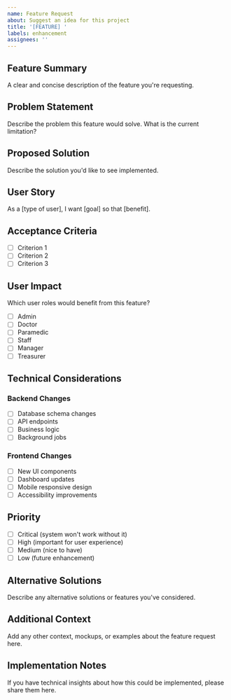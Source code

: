 ```yaml
---
name: Feature Request
about: Suggest an idea for this project
title: '[FEATURE] '
labels: enhancement
assignees: ''
---
```


## Feature Summary
A clear and concise description of the feature you're requesting.

## Problem Statement
Describe the problem this feature would solve. What is the current limitation?

## Proposed Solution
Describe the solution you'd like to see implemented.

## User Story
As a [type of user], I want [goal] so that [benefit].

## Acceptance Criteria
- [ ] Criterion 1
- [ ] Criterion 2
- [ ] Criterion 3

## User Impact
Which user roles would benefit from this feature?
- [ ] Admin
- [ ] Doctor
- [ ] Paramedic
- [ ] Staff
- [ ] Manager
- [ ] Treasurer

## Technical Considerations
### Backend Changes
- [ ] Database schema changes
- [ ] API endpoints
- [ ] Business logic
- [ ] Background jobs

### Frontend Changes
- [ ] New UI components
- [ ] Dashboard updates
- [ ] Mobile responsive design
- [ ] Accessibility improvements

## Priority
- [ ] Critical (system won't work without it)
- [ ] High (important for user experience)
- [ ] Medium (nice to have)
- [ ] Low (future enhancement)

## Alternative Solutions
Describe any alternative solutions or features you've considered.

## Additional Context
Add any other context, mockups, or examples about the feature request here.

## Implementation Notes
If you have technical insights about how this could be implemented, please share them here.